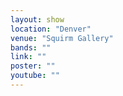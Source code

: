 ```yaml
---
layout: show
location: "Denver"
venue: "Squirm Gallery"
bands: ""
link: ""
poster: ""
youtube: ""
---
```



